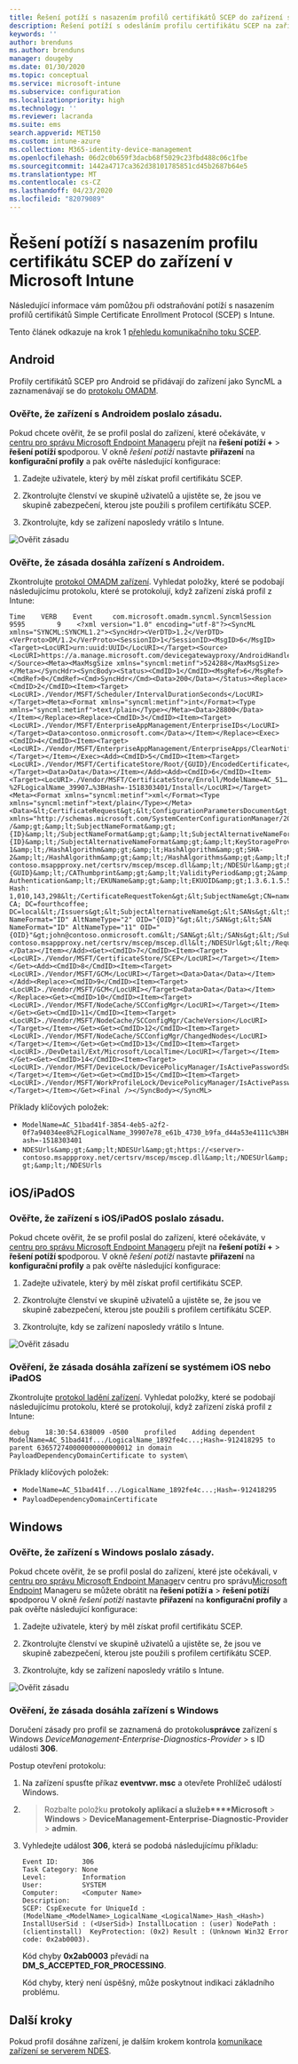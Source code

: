 ```yaml
---
title: Řešení potíží s nasazením profilů certifikátů SCEP do zařízení s Microsoft Intune | Microsoft Docs
description: Řešení potíží s odesláním profilu certifikátu SCEP na zařízení pomocí Intune
keywords: ''
author: brenduns
ms.author: brenduns
manager: dougeby
ms.date: 01/30/2020
ms.topic: conceptual
ms.service: microsoft-intune
ms.subservice: configuration
ms.localizationpriority: high
ms.technology: ''
ms.reviewer: lacranda
ms.suite: ems
search.appverid: MET150
ms.custom: intune-azure
ms.collection: M365-identity-device-management
ms.openlocfilehash: 06d2c0b659f3dacb68f5029c23fbd488c06c1fbe
ms.sourcegitcommit: 1442a4717ca362d38101785851cd45b2687b64e5
ms.translationtype: MT
ms.contentlocale: cs-CZ
ms.lasthandoff: 04/23/2020
ms.locfileid: "82079089"
---
```

# <a name="troubleshoot-deployment-of-a-scep-certificate-profile-to-devices-in-microsoft-intune"></a>Řešení potíží s nasazením profilu certifikátu SCEP do zařízení v Microsoft Intune

Následující informace vám pomůžou při odstraňování potíží s nasazením profilů certifikátů Simple Certificate Enrollment Protocol (SCEP) s Intune.

Tento článek odkazuje na krok 1 [přehledu komunikačního toku SCEP](troubleshoot-scep-certificate-profiles.md).


## <a name="android"></a>Android

Profily certifikátů SCEP pro Android se přidávají do zařízení jako SyncML a zaznamenávají se do [protokolu OMADM](troubleshoot-scep-certificate-profiles.md#logs-for-android-devices).

### <a name="validate-that-the-android-device-was-sent-the-policy"></a>Ověřte, že zařízení s Androidem poslalo zásadu.

Pokud chcete ověřit, že se profil poslal do zařízení, které očekáváte, v [centru pro správu Microsoft Endpoint Manageru](https://go.microsoft.com/fwlink/?linkid=2109431) přejít na **řešení potíží +** > **řešení potíží s**podporou.  V okně *řešení potíží* nastavte **přiřazení** na **konfigurační profily** a pak ověřte následující konfigurace:

1. Zadejte uživatele, který by měl získat profil certifikátu SCEP.

2. Zkontrolujte členství ve skupině uživatelů a ujistěte se, že jsou ve skupině zabezpečení, kterou jste použili s profilem certifikátu SCEP.

3. Zkontrolujte, kdy se zařízení naposledy vrátilo s Intune.

![Ověřit zásadu](../protect/media/troubleshoot-scep-certificate-profile-deployment/validate-policy-android.png)

### <a name="validate-the-policy-reached-the-android-device"></a>Ověřte, že zásada dosáhla zařízení s Androidem.

Zkontrolujte [protokol OMADM zařízení](troubleshoot-scep-certificate-profiles.md#logs-for-android-devices). Vyhledat položky, které se podobají následujícímu protokolu, které se protokolují, když zařízení získá profil z Intune:

```
Time    VERB    Event     com.microsoft.omadm.syncml.SyncmlSession     9595        9    <?xml version="1.0" encoding="utf-8"?><SyncML xmlns="SYNCML:SYNCML1.2"><SyncHdr><VerDTD>1.2</VerDTD><VerProto>DM/1.2</VerProto><SessionID>1</SessionID><MsgID>6</MsgID><Target><LocURI>urn:uuid:UUID</LocURI></Target><Source><LocURI>https://a.manage.microsoft.com/devicegatewayproxy/AndroidHandler.ashx</LocURI></Source><Meta><MaxMsgSize xmlns="syncml:metinf">524288</MaxMsgSize></Meta></SyncHdr><SyncBody><Status><CmdID>1</CmdID><MsgRef>6</MsgRef><CmdRef>0</CmdRef><Cmd>SyncHdr</Cmd><Data>200</Data></Status><Replace><CmdID>2</CmdID><Item><Target><LocURI>./Vendor/MSFT/Scheduler/IntervalDurationSeconds</LocURI></Target><Meta><Format xmlns="syncml:metinf">int</Format><Type xmlns="syncml:metinf">text/plain</Type></Meta><Data>28800</Data></Item></Replace><Replace><CmdID>3</CmdID><Item><Target><LocURI>./Vendor/MSFT/EnterpriseAppManagement/EnterpriseIDs</LocURI></Target><Data>contoso.onmicrosoft.com</Data></Item></Replace><Exec><CmdID>4</CmdID><Item><Target><LocURI>./Vendor/MSFT/EnterpriseAppManagement/EnterpriseApps/ClearNotifications</LocURI></Target></Item></Exec><Add><CmdID>5</CmdID><Item><Target><LocURI>./Vendor/MSFT/CertificateStore/Root/{GUID}/EncodedCertificate</LocURI></Target><Data>Data</Data></Item></Add><Add><CmdID>6</CmdID><Item><Target><LocURI>./Vendor/MSFT/CertificateStore/Enroll/ModelName=AC_51…%2FLogicalName_39907…%3BHash=-1518303401/Install</LocURI></Target><Meta><Format xmlns="syncml:metinf">xml</Format><Type xmlns="syncml:metinf">text/plain</Type></Meta><Data>&lt;CertificateRequest&gt;&lt;ConfigurationParametersDocument&gt;&amp;lt;ConfigurationParameters xmlns="http://schemas.microsoft.com/SystemCenterConfigurationManager/2012/03/07/CertificateEnrollment/ConfigurationParameters"&amp;gt;&amp;lt;ExpirationThreshold&amp;gt;20&amp;lt;/ExpirationThreshold&amp;gt;&amp;lt;RetryCount&amp;gt;3&amp;lt;/RetryCount&amp;gt;&amp;lt;RetryDelay&amp;gt;1&amp;lt;/RetryDelay&amp;gt;&amp;lt;TemplateName /&amp;gt;&amp;lt;SubjectNameFormat&amp;gt;{ID}&amp;lt;/SubjectNameFormat&amp;gt;&amp;lt;SubjectAlternativeNameFormat&amp;gt;{ID}&amp;lt;/SubjectAlternativeNameFormat&amp;gt;&amp;lt;KeyStorageProviderSetting&amp;gt;0&amp;lt;/KeyStorageProviderSetting&amp;gt;&amp;lt;KeyUsage&amp;gt;32&amp;lt;/KeyUsage&amp;gt;&amp;lt;KeyLength&amp;gt;2048&amp;lt;/KeyLength&amp;gt;&amp;lt;HashAlgorithms&amp;gt;&amp;lt;HashAlgorithm&amp;gt;SHA-1&amp;lt;/HashAlgorithm&amp;gt;&amp;lt;HashAlgorithm&amp;gt;SHA-2&amp;lt;/HashAlgorithm&amp;gt;&amp;lt;/HashAlgorithms&amp;gt;&amp;lt;NDESUrls&amp;gt;&amp;lt;NDESUrl&amp;gt;https://breezeappproxy-contoso.msappproxy.net/certsrv/mscep/mscep.dll&amp;lt;/NDESUrl&amp;gt;&amp;lt;/NDESUrls&amp;gt;&amp;lt;CAThumbprint&amp;gt;{GUID}&amp;lt;/CAThumbprint&amp;gt;&amp;lt;ValidityPeriod&amp;gt;2&amp;lt;/ValidityPeriod&amp;gt;&amp;lt;ValidityPeriodUnit&amp;gt;Years&amp;lt;/ValidityPeriodUnit&amp;gt;&amp;lt;EKUMapping&amp;gt;&amp;lt;EKUMap&amp;gt;&amp;lt;EKUName&amp;gt;Client Authentication&amp;lt;/EKUName&amp;gt;&amp;lt;EKUOID&amp;gt;1.3.6.1.5.5.7.3.2&amp;lt;/EKUOID&amp;gt;&amp;lt;/EKUMap&amp;gt;&amp;lt;/EKUMapping&amp;gt;&amp;lt;/ConfigurationParameters&amp;gt;&lt;/ConfigurationParametersDocument&gt;&lt;RequestParameters&gt;&lt;CertificateRequestToken&gt;PENlcnRFbn... Hash: 1,010,143,298&lt;/CertificateRequestToken&gt;&lt;SubjectName&gt;CN=name&lt;/SubjectName&gt;&lt;Issuers&gt;CN=FourthCoffee CA; DC=fourthcoffee; DC=local&lt;/Issuers&gt;&lt;SubjectAlternativeName&gt;&lt;SANs&gt;&lt;SAN NameFormat="ID" AltNameType="2" OID="{OID}"&gt;&lt;/SAN&gt;&lt;SAN NameFormat="ID" AltNameType="11" OID="{OID}"&gt;john@contoso.onmicrosoft.com&lt;/SAN&gt;&lt;/SANs&gt;&lt;/SubjectAlternativeName&gt;&lt;NDESUrl&gt;https://breezeappproxy-contoso.msappproxy.net/certsrv/mscep/mscep.dll&lt;/NDESUrl&gt;&lt;/RequestParameters&gt;&lt;/CertificateRequest&gt;</Data></Item></Add><Get><CmdID>7</CmdID><Item><Target><LocURI>./Vendor/MSFT/CertificateStore/SCEP</LocURI></Target></Item></Get><Add><CmdID>8</CmdID><Item><Target><LocURI>./Vendor/MSFT/GCM</LocURI></Target><Data>Data</Data></Item></Add><Replace><CmdID>9</CmdID><Item><Target><LocURI>./Vendor/MSFT/GCM</LocURI></Target><Data>Data</Data></Item></Replace><Get><CmdID>10</CmdID><Item><Target><LocURI>./Vendor/MSFT/NodeCache/SCConfigMgr</LocURI></Target></Item></Get><Get><CmdID>11</CmdID><Item><Target><LocURI>./Vendor/MSFT/NodeCache/SCConfigMgr/CacheVersion</LocURI></Target></Item></Get><Get><CmdID>12</CmdID><Item><Target><LocURI>./Vendor/MSFT/NodeCache/SCConfigMgr/ChangedNodes</LocURI></Target></Item></Get><Get><CmdID>13</CmdID><Item><Target><LocURI>./DevDetail/Ext/Microsoft/LocalTime</LocURI></Target></Item></Get><Get><CmdID>14</CmdID><Item><Target><LocURI>./Vendor/MSFT/DeviceLock/DevicePolicyManager/IsActivePasswordSufficient</LocURI></Target></Item></Get><Get><CmdID>15</CmdID><Item><Target><LocURI>./Vendor/MSFT/WorkProfileLock/DevicePolicyManager/IsActivePasswordSufficient</LocURI></Target></Item></Get><Final /></SyncBody></SyncML>
```

Příklady klíčových položek:

- `ModelName=AC_51bad41f-3854-4eb5-a2f2-0f7a94034ee8%2FLogicalName_39907e78_e61b_4730_b9fa_d44a53e4111c%3BHash=-1518303401`
- `NDESUrls&amp;gt;&amp;lt;NDESUrl&amp;gt;https://<server>-contoso.msappproxy.net/certsrv/mscep/mscep.dll&amp;lt;/NDESUrl&amp;gt;&amp;lt;/NDESUrls`

## <a name="iosipados"></a>iOS/iPadOS

### <a name="validate-that-the-iosipados-device-was-sent-the-policy"></a>Ověřte, že zařízení s iOS/iPadOS poslalo zásadu.

Pokud chcete ověřit, že se profil poslal do zařízení, které očekáváte, v [centru pro správu Microsoft Endpoint Manageru](https://go.microsoft.com/fwlink/?linkid=2109431) přejít na **řešení potíží +** > **řešení potíží s**podporou.  V okně *řešení potíží* nastavte **přiřazení** na **konfigurační profily** a pak ověřte následující konfigurace:

1. Zadejte uživatele, který by měl získat profil certifikátu SCEP.

2. Zkontrolujte členství ve skupině uživatelů a ujistěte se, že jsou ve skupině zabezpečení, kterou jste použili s profilem certifikátu SCEP.

3. Zkontrolujte, kdy se zařízení naposledy vrátilo s Intune.

![Ověřit zásadu](../protect/media/troubleshoot-scep-certificate-profile-deployment/validate-policy-ios.png)

### <a name="validate-the-policy-reached-the-ios-or-ipados-device"></a>Ověření, že zásada dosáhla zařízení se systémem iOS nebo iPadOS

Zkontrolujte [protokol ladění zařízení](troubleshoot-scep-certificate-profiles.md#logs-for-ios-and-ipados-devices). Vyhledat položky, které se podobají následujícímu protokolu, které se protokolují, když zařízení získá profil z Intune:

```
debug    18:30:54.638009 -0500    profiled    Adding dependent ModelName=AC_51bad41f.../LogicalName_1892fe4c...;Hash=-912418295 to parent 636572740000000000000012 in domain PayloadDependencyDomainCertificate to system\
```

Příklady klíčových položek:

- `ModelName=AC_51bad41f.../LogicalName_1892fe4c...;Hash=-912418295`
- `PayloadDependencyDomainCertificate`

## <a name="windows"></a>Windows

### <a name="validate-that-the-windows-device-was-sent-the-policy"></a>Ověřte, že zařízení s Windows poslalo zásady.

Pokud chcete ověřit, že se profil poslal do zařízení, které jste očekávali, v [centru pro správu Microsoft Endpoint Manager](https://go.microsoft.com/fwlink/?linkid=2109431)v centru pro správu[Microsoft Endpoint](https://go.microsoft.com/fwlink/?linkid=2109431) Manageru se můžete obrátit na **řešení potíží a** > **řešení potíží s**podporou  V okně *řešení potíží* nastavte **přiřazení** na **konfigurační profily** a pak ověřte následující konfigurace:

1. Zadejte uživatele, který by měl získat profil certifikátu SCEP.

2. Zkontrolujte členství ve skupině uživatelů a ujistěte se, že jsou ve skupině zabezpečení, kterou jste použili s profilem certifikátu SCEP.

3. Zkontrolujte, kdy se zařízení naposledy vrátilo s Intune.

![Ověřit zásadu](../protect/media/troubleshoot-scep-certificate-profile-deployment/validate-policy-windows.png)

### <a name="validate-the-policy-reached-the-windows-device"></a>Ověření, že zásada dosáhla zařízení s Windows

Doručení zásady pro profil se zaznamená do protokolu**správce** zařízení s Windows *DeviceManagement-Enterprise-Diagnostics-Provider* > s ID události **306**. 

Postup otevření protokolu:

1. Na zařízení spusťte příkaz **eventvwr. msc** a otevřete Prohlížeč událostí Windows.

2.  > Rozbalte položku **protokoly aplikací a služeb****Microsoft** > **Windows** > **DeviceManagement-Enterprise-Diagnostic-Provider** > **admin**.

3. Vyhledejte událost **306**, která se podobá následujícímu příkladu:

   ```
   Event ID:      306
   Task Category: None
   Level:         Information
   User:          SYSTEM
   Computer:      <Computer Name>
   Description:
   SCEP: CspExecute for UniqueId : (ModelName_<ModelName>_LogicalName_<LogicalName>_Hash_<Hash>) InstallUserSid : (<UserSid>) InstallLocation : (user) NodePath : (clientinstall)  KeyProtection: (0x2) Result : (Unknown Win32 Error code: 0x2ab0003).
   ```

   Kód chyby **0x2ab0003** převádí na **DM_S_ACCEPTED_FOR_PROCESSING**.

   Kód chyby, který není úspěšný, může poskytnout indikaci základního problému.

## <a name="next-steps"></a>Další kroky

Pokud profil dosáhne zařízení, je dalším krokem kontrola [komunikace zařízení se serverem NDES](troubleshoot-scep-certificate-device-to-ndes.md).
